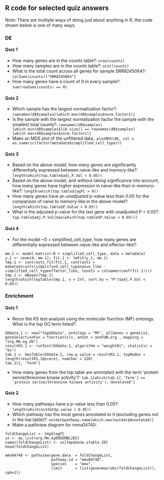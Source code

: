 ## R code for selected quiz answers

Note: There are multiple ways of doing just about anything in R, the code shown below is one of many ways.

### DE

#### Quiz 1
* How many genes are in the counts table?: `nrow(counts)`
* How many samples are in the counts table?: `ncol(counts)`
* What is the total count across all genes for sample SRR8245064?: `colSums(counts)["SRR8245064"]`
* How many genes have a count of 0 in every sample?: `sum(rowSums(counts) == 0)`

#### Quiz 2
* Which sample has the largest normalization factor?: `rownames(d0$samples)[which.max(d0$samples$norm.factors)]`
* Is the sample with the largest normalization factor the sample with the smallest total counts?: `rownames(d0$samples)[which.min(d0$samples$lib.size)] == rownames(d0$samples)[which.max(d0$samples$norm.factors)]`
* Make an MDS plot of the unfiltered data.: `plotMDS(d0, col = as.numeric(factor(metadata$simplified_cell_type)))`

#### Quiz 3
* Based on the above model, how many genes are significantly differentially expressed between naive-like and memory-like?: `length(which(top.table$adj.P.Val < 0.05))`
* Based on the above model, and without taking significance into account, how many genes have higher expression in naive-like than in memory-like?: `length(which(top.table$logFC > 0))`
* How many genes have an _unadjusted_ p-value less than 0.05 for the comparison of naive to memory-like in the above model?: `length(which(top.table$P.Value < 0.05))`
* What is the adjusted p-value for the last gene with unadjusted P < 0.05?: `top.table$adj.P.Val[max(which(top.table$P.Value < 0.05))]`

#### Quiz 4
* For the model ~0 + simplified_cell_type, how many genes are differentially expressed between naive-like and effector-like?: 
```
mm.1 <- model.matrix(~0 + simplified_cell_type, data = metadata)
y.1 <- voom(d, mm.1); fit.1 <- lmFit(y.1, mm.1)
tmp.1 <- contrasts.fit(fit.1, contrasts = makeContrasts(simplified_cell_typenaive_like - simplified_cell_typeeffector_like, levels = colnames(coef(fit.1))))
tmp.1 <- eBayes(tmp.1)
length(which(topTable(tmp.1, n = Inf, sort.by = "P")$adj.P.Val < 0.05))
```

### Enrichment
#### Quiz 1
* Rerun the KS test analysis using the molecular function (MF) ontology.  What is the top GO term listed?:
```
GOdata.1 <- new("topGOdata", ontology = "MF", allGenes = geneList, geneSelectionFun = function(x)x, annot = annFUN.org , mapping = "org.Mm.eg.db")
resultKS.1 <- runTest(GOdata.1, algorithm = "weight01", statistic = "ks")
tab.1 <- GenTable(GOdata.1, raw.p.value = resultKS.1, topNodes = length(resultKS.1@score), numChar = 120)
tab.1[1, "Term"]
```

* How many genes from the top table are annotated with the term 'protein serine/threonine kinase activity'?: `tab.1[which(tab.1[,'Term'] == 'protein serine/threonine kinase activity'),'Annotated']`

#### Quiz 2
* How many pathways have a p-value less than 0.05?: `length(which(outdat$p.value < 0.05))`
* Which pathway has the most genes annotated to it (excluding genes not in the top table)?: `outdat$pathway.name[which.max(outdat$Annotated)]`
* Make a pathview diagram for mmu04740: 
```
foldChangeList <- tmp$logFC
xx <- as.list(org.Mm.egENSEMBL2EG)
names(foldChangeList) <- xx[tmp$Gene.stable.ID]
head(foldChangeList)

mmu04740 <- pathview(gene.data  = foldChangeList,
                     pathway.id = "mmu04740",
                     species    = "mmu",
                     limit      = list(gene=max(abs(foldChangeList)), cpd=1))
```
